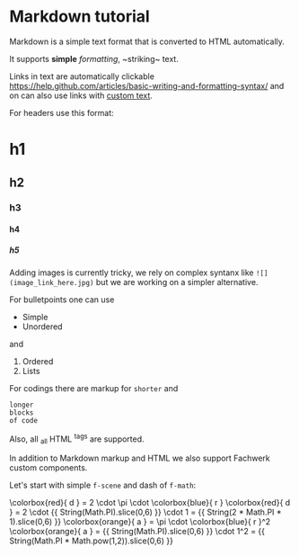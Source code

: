 # Markdown tutorial

Markdown is a simple text format that is converted to HTML automatically.

It supports **simple** *formatting*, ~striking~ text.

Links in text are automatically clickable https://help.github.com/articles/basic-writing-and-formatting-syntax/ and on can also use links with [custom text](https://help.github.com/articles/basic-writing-and-formatting-syntax/).

For headers use this format:

# h1
## h2
### h3
#### h4
##### h5

Adding images is currently tricky, we rely on complex syntanx like `![](image_link_here.jpg)` but we are working on a simpler alternative.

For bulletpoints one can use

  * Simple
  * Unordered

and

  1. Ordered
  2. Lists

For codings there are markup for `shorter` and
```
longer
blocks
of code
```
Also, all <sub>all</sub> HTML <sup>tags</sup> are supported.


In addition to Markdown markup and HTML we also support Fachwerk custom components.

Let's start with simple `f-scene` and dash of `f-math`:

<f-scene grid step="1">
  <f-circle
    opacity="0.8"
    :stroke="color('red')"
  />
  <f-line
    :x1="Math.PI/-2"
    y1="1"
    :x2="Math.PI/2"
    y2="1"
    :stroke="color('red')"
    opacity="0.3"
  />
  <f-line
    :x1="Math.PI/-2"
    y1="-1"
    :x2="Math.PI/2"
    y2="-1"
    :stroke="color('red')"
    opacity="0.3"
  />

  <f-line x2="1" :stroke="color('blue')" />
</f-scene>

<f-math>
  \colorbox{red}{ d } = 2 \cdot \pi \cdot \colorbox{blue}{ r }
</f-math>

<f-math>
  \colorbox{red}{ d } = 2 \cdot {{ String(Math.PI).slice(0,6) }} \cdot 1 = {{ String(2 * Math.PI * 1).slice(0,6) }}
</f-math>

<f-scene grid step="1">
  <f-circle
    :fill="color('orange')"
    stroke-width="0"
    opacity="0.8"
  />
  <f-line x2="1" :stroke="color('blue')" />
</f-scene>

<f-math>
  \colorbox{orange}{ a } = \pi \cdot \colorbox{blue}{ r }^2
</f-math>

<f-math>
  \colorbox{orange}{ a } = {{ String(Math.PI).slice(0,6) }} \cdot 1^2 = {{ String(Math.PI * Math.pow(1,2)).slice(0,6) }}
</f-math>